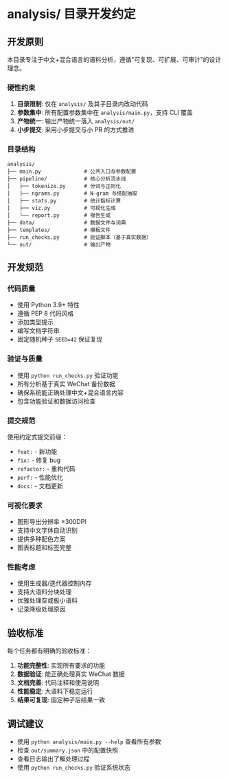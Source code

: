 # analysis/ 目录开发约定

## 开发原则

本目录专注于中文+混合语言的语料分析，遵循"可复现、可扩展、可审计"的设计理念。

### 硬性约束

1. **目录限制**: 仅在 `analysis/` 及其子目录内改动代码
2. **参数集中**: 所有配置参数集中在 `analysis/main.py`，支持 CLI 覆盖
3. **产物统一**: 输出产物统一落入 `analysis/out/`
4. **小步提交**: 采用小步提交与小 PR 的方式推进

### 目录结构

```
analysis/
├── main.py              # 公共入口与参数配置
├── pipeline/            # 核心分析流水线
│   ├── tokenize.py      # 分词与正则化
│   ├── ngrams.py        # N-gram 与搭配抽取
│   ├── stats.py         # 统计指标计算
│   ├── viz.py           # 可视化生成
│   └── report.py        # 报告生成
├── data/                # 数据文件与词典
├── templates/           # 模板文件
├── run_checks.py        # 验证脚本（基于真实数据）
└── out/                 # 输出产物
```

## 开发规范

### 代码质量

- 使用 Python 3.9+ 特性
- 遵循 PEP 8 代码风格
- 添加类型提示
- 编写文档字符串
- 固定随机种子 `SEED=42` 保证复现

### 验证与质量

- 使用 `python run_checks.py` 验证功能
- 所有分析基于真实 WeChat 备份数据
- 确保系统能正确处理中文+混合语言内容
- 包含功能验证和数据访问检查

### 提交规范

使用约定式提交前缀：
- `feat:` - 新功能
- `fix:` - 修复 bug
- `refactor:` - 重构代码
- `perf:` - 性能优化
- `docs:` - 文档更新

### 可视化要求

- 图形导出分辨率 ≥300DPI
- 支持中文字体自动识别
- 提供多种配色方案
- 图表标题和标签完整

### 性能考虑

- 使用生成器/迭代器控制内存
- 支持大语料分块处理
- 优雅处理空或极小语料
- 记录降级处理原因

## 验收标准

每个任务都有明确的验收标准：

1. **功能完整性**: 实现所有要求的功能
2. **数据验证**: 能正确处理真实 WeChat 数据  
3. **文档完善**: 代码注释和使用说明
4. **性能稳定**: 大语料下稳定运行
5. **结果可复现**: 固定种子后结果一致

## 调试建议

- 使用 `python analysis/main.py --help` 查看所有参数
- 检查 `out/summary.json` 中的配置快照
- 查看日志输出了解处理过程
- 使用 `python run_checks.py` 验证系统状态